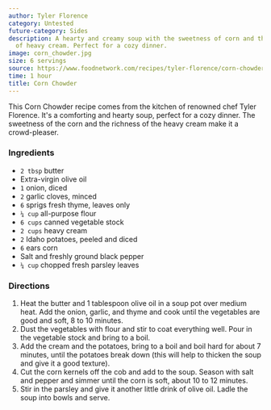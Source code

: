 ```yaml
---
author: Tyler Florence
category: Untested
future-category: Sides
description: A hearty and creamy soup with the sweetness of corn and the richness
  of heavy cream. Perfect for a cozy dinner.
image: corn_chowder.jpg
size: 6 servings
source: https://www.foodnetwork.com/recipes/tyler-florence/corn-chowder-recipe-1915497#reviewsTop
time: 1 hour
title: Corn Chowder
---
```

This Corn Chowder recipe comes from the kitchen of renowned chef Tyler Florence. It's a comforting and hearty soup, perfect for a cozy dinner. The sweetness of the corn and the richness of the heavy cream make it a crowd-pleaser.

### Ingredients

* `2 tbsp` butter
* Extra-virgin olive oil
* `1` onion, diced
* `2` garlic cloves, minced
* `6` sprigs fresh thyme, leaves only
* `¼ cup` all-purpose flour
* `6 cups` canned vegetable stock
* `2 cups` heavy cream
* `2` Idaho potatoes, peeled and diced
* `6` ears corn
* Salt and freshly ground black pepper
* `¼ cup` chopped fresh parsley leaves

### Directions

1. Heat the butter and 1 tablespoon olive oil in a soup pot over medium heat. Add the onion, garlic, and thyme and cook until the vegetables are good and soft, 8 to 10 minutes.
2. Dust the vegetables with flour and stir to coat everything well. Pour in the vegetable stock and bring to a boil.
3. Add the cream and the potatoes, bring to a boil and boil hard for about 7 minutes, until the potatoes break down (this will help to thicken the soup and give it a good texture).
4. Cut the corn kernels off the cob and add to the soup. Season with salt and pepper and simmer until the corn is soft, about 10 to 12 minutes.
5. Stir in the parsley and give it another little drink of olive oil. Ladle the soup into bowls and serve.